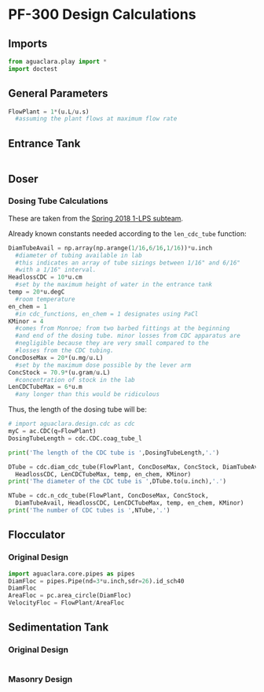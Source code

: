 # PF-300 Design Calculations

## Imports
```python
from aguaclara.play import *
import doctest
```
## General Parameters
```python
FlowPlant = 1*(u.L/u.s)
  #assuming the plant flows at maximum flow rate
```

## Entrance Tank
```python
```

## Doser
### Dosing Tube Calculations
These are taken from the [Spring 2018 1-LPS subteam](https://github.com/AguaClara/1-LPS/blob/master/DosingTubeCalculations.md).

Already known constants needed according to the `len_cdc_tube` function:
```python
DiamTubeAvail = np.array(np.arange(1/16,6/16,1/16))*u.inch
  #diameter of tubing available in lab
  #this indicates an array of tube sizings between 1/16" and 6/16"
  #with a 1/16" interval.
HeadlossCDC = 10*u.cm
  #set by the maximum height of water in the entrance tank
temp = 20*u.degC
  #room temperature
en_chem = 1
  #in cdc_functions, en_chem = 1 designates using PaCl
KMinor = 4
  #comes from Monroe; from two barbed fittings at the beginning
  #and end of the dosing tube. minor losses from CDC apparatus are
  #negligible because they are very small compared to the
  #losses from the CDC tubing.
ConcDoseMax = 20*(u.mg/u.L)
  #set by the maximum dose possible by the lever arm
ConcStock = 70.9*(u.gram/u.L)
  #concentration of stock in the lab
LenCDCTubeMax = 6*u.m
  #any longer than this would be ridiculous
```

Thus, the length of the dosing tube will be:
```python
# import aguaclara.design.cdc as cdc
myC = ac.CDC(q=FlowPlant)
DosingTubeLength = cdc.CDC.coag_tube_l

print('The length of the CDC tube is ',DosingTubeLength,'.')

DTube = cdc.diam_cdc_tube(FlowPlant, ConcDoseMax, ConcStock, DiamTubeAvail,
  HeadlossCDC, LenCDCTubeMax, temp, en_chem, KMinor)
print('The diameter of the CDC tube is ',DTube.to(u.inch),'.')

NTube = cdc.n_cdc_tube(FlowPlant, ConcDoseMax, ConcStock,
  DiamTubeAvail, HeadlossCDC, LenCDCTubeMax, temp, en_chem, KMinor)
print('The number of CDC tubes is ',NTube,'.')
```

## Flocculator
### Original Design
```python
import aguaclara.core.pipes as pipes
DiamFloc = pipes.Pipe(nd=3*u.inch,sdr=26).id_sch40
DiamFloc
AreaFloc = pc.area_circle(DiamFloc)
VelocityFloc = FlowPlant/AreaFloc

```

## Sedimentation Tank
### Original Design
```python
```
### Masonry Design
```python
```

